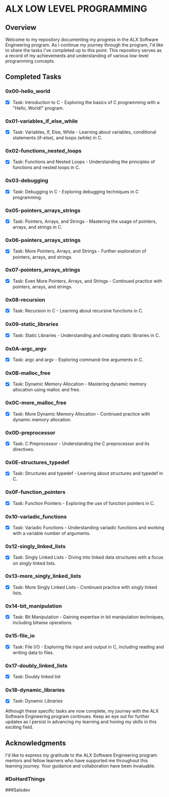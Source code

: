 # ALX LOW LEVEL PROGRAMMING

## Overview

Welcome to my repository documenting my progress in the ALX Software Engineering program. As I continue my journey through the program, I'd like to share the tasks I've completed up to this point. This repository serves as a record of my achievements and understanding of various low-level programming concepts.

## Completed Tasks

### 0x00-hello_world
- [x] Task: Introduction to C - Exploring the basics of C programming with a "Hello, World!" program.

### 0x01-variables_if_else_while
- [x] Task: Variables, If, Else, While - Learning about variables, conditional statements (if-else), and loops (while) in C.

### 0x02-functions_nested_loops
- [x] Task: Functions and Nested Loops - Understanding the principles of functions and nested loops in C.

### 0x03-debugging
- [x] Task: Debugging in C - Exploring debugging techniques in C programming.

### 0x05-pointers_arrays_strings
- [x] Task: Pointers, Arrays, and Strings - Mastering the usage of pointers, arrays, and strings in C.

### 0x06-pointers_arrays_strings
- [x] Task: More Pointers, Arrays, and Strings - Further exploration of pointers, arrays, and strings.

### 0x07-pointers_arrays_strings
- [x] Task: Even More Pointers, Arrays, and Strings - Continued practice with pointers, arrays, and strings.

### 0x08-recursion
- [x] Task: Recursion in C - Learning about recursive functions in C.

### 0x09-static_libraries
- [x] Task: Static Libraries - Understanding and creating static libraries in C.

### 0x0A-argc_argv
- [x] Task: argc and argv - Exploring command-line arguments in C.

### 0x0B-malloc_free
- [x] Task: Dynamic Memory Allocation - Mastering dynamic memory allocation using malloc and free.

### 0x0C-more_malloc_free
- [x] Task: More Dynamic Memory Allocation - Continued practice with dynamic memory allocation.

### 0x0D-preprocessor
- [x] Task: C Preprocessor - Understanding the C preprocessor and its directives.

### 0x0E-structures_typedef
- [x] Task: Structures and typedef - Learning about structures and typedef in C.

### 0x0F-function_pointers
- [x] Task: Function Pointers - Exploring the use of function pointers in C.

### 0x10-variadic_functions
- [x] Task: Variadic Functions - Understanding variadic functions and working with a variable number of arguments.

### 0x12-singly_linked_lists
- [x] Task: Singly Linked Lists - Diving into linked data structures with a focus on singly linked lists.

### 0x13-more_singly_linked_lists
- [x] Task: More Singly Linked Lists - Continued practice with singly linked lists.

### 0x14-bit_manipulation
- [x] Task: Bit Manipulation - Gaining expertise in bit manipulation techniques, including bitwise operations.

### 0x15-file_io
- [x] Task: File I/O - Exploring file input and output in C, including reading and writing data to files.

### 0x17-doubly_linked_lists
- [x] Task: Doubly linked list

### 0x18-dynamic_libraries
- [x] Task: Dynamic Libraries

Although these specific tasks are now complete, my journey with the ALX Software Engineering program continues. Keep an eye out for further updates as I persist in advancing my learning and honing my skills in this exciting field.

## Acknowledgments

I'd like to express my gratitude to the ALX Software Engineering program mentors and fellow learners who have supported me throughout this learning journey. Your guidance and collaboration have been invaluable.

### #DoHardThings
###Salsdev
